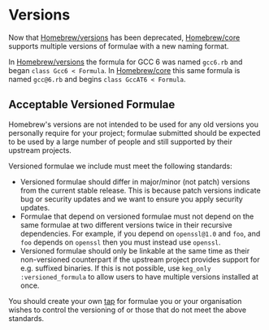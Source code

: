 # Versions

Now that [Homebrew/versions](https://github.com/homebrew/homebrew-versions) has been deprecated, [Homebrew/core](https://github.com/homebrew/homebrew-core) supports multiple versions of formulae with a new naming format.

In [Homebrew/versions](https://github.com/homebrew/homebrew-versions) the formula for GCC 6 was named `gcc6.rb` and began `class Gcc6 < Formula`. In [Homebrew/core](https://github.com/homebrew/homebrew-core) this same formula is named `gcc@6.rb` and begins `class GccAT6 < Formula`.

## Acceptable Versioned Formulae
Homebrew's versions are not intended to be used for any old versions you personally require for your project; formulae submitted should be expected to be used by a large number of people and still supported by their upstream projects.

Versioned formulae we include must meet the following standards:

* Versioned formulae should differ in major/minor (not patch) versions from the current stable release. This is because patch versions indicate bug or security updates and we want to ensure you apply security updates.
* Formulae that depend on versioned formulae must not depend on the same formulae at two different versions twice in their recursive dependencies. For example, if you depend on `openssl@1.0` and `foo`, and `foo` depends on `openssl` then you must instead use `openssl`.
* Versioned formulae should only be linkable at the same time as their non-versioned counterpart if the upstream project provides support for e.g. suffixed binaries. If this is not possible, use `keg_only :versioned_formula` to allow users to have multiple versions installed at once.

You should create your own [tap](https://github.com/Homebrew/brew/blob/master/docs/How-to-Create-and-Maintain-a-Tap.md) for formulae you or your organisation wishes to control the versioning of or those that do not meet the above standards.
